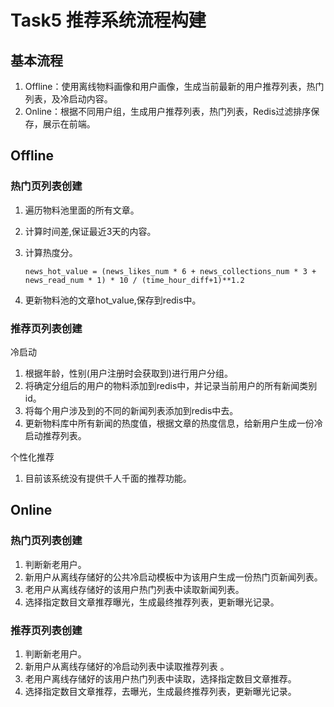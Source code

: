 # Task5 推荐系统流程构建

## 基本流程

1. Offline：使用离线物料画像和用户画像，生成当前最新的用户推荐列表，热门列表，及冷启动内容。
2. Online：根据不同用户组，生成用户推荐列表，热门列表，Redis过滤排序保存，展示在前端。

## Offline

### 热门页列表创建

1. 遍历物料池里面的所有文章。

2. 计算时间差,保证最近3天的内容。

3. 计算热度分。

   ```
   news_hot_value = (news_likes_num * 6 + news_collections_num * 3 + news_read_num * 1) * 10 / (time_hour_diff+1)**1.2
   ```

4. 更新物料池的文章hot_value,保存到redis中。

### 推荐页列表创建

冷启动

1. 根据年龄，性别(用户注册时会获取到)进行用户分组。
2. 将确定分组后的用户的物料添加到redis中，并记录当前用户的所有新闻类别id。
3. 将每个用户涉及到的不同的新闻列表添加到redis中去。
4. 更新物料库中所有新闻的热度值，根据文章的热度信息，给新用户生成一份冷启动推荐列表。

个性化推荐

1. 目前该系统没有提供千人千面的推荐功能。

## Online

### 热门页列表创建

1. 判断新老用户。
2. 新用户从离线存储好的公共冷启动模板中为该用户生成一份热门页新闻列表。
3. 老用户从离线存储好的该用户热门列表中读取新闻列表。
4. 选择指定数目文章推荐曝光，生成最终推荐列表，更新曝光记录。

### 推荐页列表创建

1. 判断新老用户。
2. 新用户从离线存储好的冷启动列表中读取推荐列表 。
3. 老用户离线存储好的该用户热门列表中读取，选择指定数目文章推荐。
4. 选择指定数目文章推荐，去曝光，生成最终推荐列表，更新曝光记录。